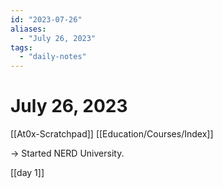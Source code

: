 ```yaml
---
id: "2023-07-26"
aliases:
  - "July 26, 2023"
tags:
  - "daily-notes"
---
```


# July 26, 2023

[[At0x-Scratchpad]]
[[Education/Courses/Index]]

-> Started NERD University.

[[day 1]]
